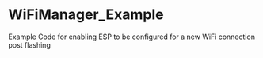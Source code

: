 # WiFiManager_Example
Example Code for enabling ESP to be configured for a new WiFi connection post flashing
